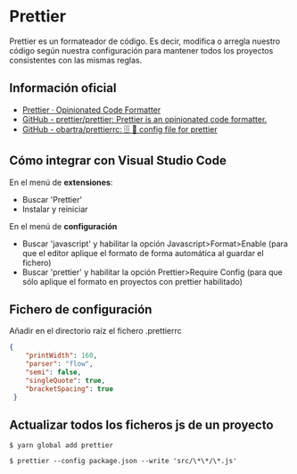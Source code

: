 # Prettier

Prettier es un formateador de código. Es decir, modifica o arregla nuestro código según nuestra configuración para mantener todos los proyectos consistentes con las mismas reglas.

## Información oficial

* [Prettier · Opinionated Code Formatter](https://prettier.io/) 
* [GitHub - prettier/prettier: Prettier is an opinionated code formatter.](https://github.com/prettier/prettier)
* [GitHub - obartra/prettierrc: 🗄️ 💅 config file for prettier](https://github.com/obartra/prettierrc)

## Cómo integrar con Visual Studio Code

En el menú de **extensiones**:

* Buscar 'Prettier'
* Instalar y reiniciar

En el menú de **configuración**

* Buscar 'javascript' y habilitar la opción Javascript>Format>Enable (para que el editor aplique el formato de forma automática al guardar el fichero)
* Buscar 'prettier' y habilitar la opción Prettier>Require Config (para que sólo aplique el formato en proyectos con prettier habilitado)

## Fichero de configuración

Añadir en el directorio raíz el fichero .prettierrc

```json
{
    "printWidth": 160,
    "parser": "flow",
    "semi": false,
    "singleQuote": true,
    "bracketSpacing": true
 }
```

## Actualizar todos los ficheros js de un proyecto

`$ yarn global add prettier`

`$ prettier --config package.json --write 'src/\*\*/\*.js'`